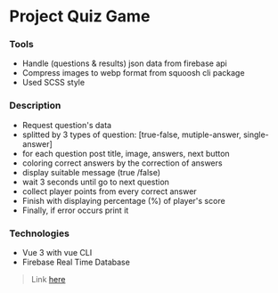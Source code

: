 # Project Quiz Game

### Tools
- Handle (questions & results) json data from firebase api
- Compress images to webp format from squoosh cli package
- Used SCSS style
 
### Description
- Request question's data
- splitted by 3 types of question: [true-false, mutiple-answer, single-answer]
- for each question post title, image, answers, next button
- coloring correct answers by the correction of answers
- display suitable message (true /false)
- wait 3 seconds until go to next question
- collect player points from every correct answer
- Finish with displaying percentage (%) of player's score
- Finally, if error occurs print it

### Technologies
- Vue 3 with vue CLI
- Firebase Real Time Database


> Link [here]()